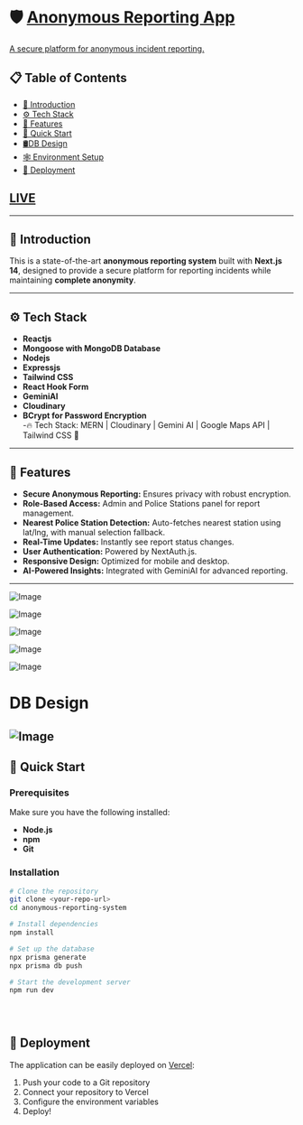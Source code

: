 

# 🛡️ [Anonymous Reporting App]([url](https:safetoreport.vercel.app))  

[A secure platform for anonymous incident reporting.]([url](https:safetoreport.vercel.app))
## 📋 Table of Contents  
- [🤖 Introduction](#-introduction)  
- [⚙️ Tech Stack](#-tech-stack)  
- [🔋 Features](#-features)  
- [🤸 Quick Start](#-quick-start)
- [🛢️DB Design](#db-design)
- [🕸️ Environment Setup](#-environment-setup)  
- [🚀 Deployment](#-deployment)

[LIVE](([url](https:safetoreport.vercel.app)))
---


---

## 🤖 Introduction  
This is a state-of-the-art **anonymous reporting system** built with **Next.js 14**, designed to provide a secure platform for reporting incidents while maintaining **complete anonymity**.

---

## ⚙️ Tech Stack  

- **Reactjs**  
- **Mongoose with MongoDB Database**  
- **Nodejs**
- **Expressjs**  
- **Tailwind CSS**  
- **React Hook Form**  
- **GeminiAI**
- **Cloudinary**
- **BCrypt for Password Encryption**  
-🔥 Tech Stack: MERN | Cloudinary | Gemini AI | Google Maps API | Tailwind CSS 🚀
---

## 🔋 Features  
- **Secure Anonymous Reporting:** Ensures privacy with robust encryption.  
- **Role-Based Access:** Admin and Police Stations panel for report management.
- **Nearest Police Station Detection:** Auto-fetches nearest station using lat/lng, with manual selection fallback.
- **Real-Time Updates:** Instantly see report status changes.  
- **User Authentication:** Powered by NextAuth.js.  
- **Responsive Design:** Optimized for mobile and desktop.  
- **AI-Powered Insights:** Integrated with GeminiAI for advanced reporting.  

---
![Image](https://github.com/user-attachments/assets/18fc51f2-e6b3-4457-9707-90afaf8c7515)

![Image](https://github.com/user-attachments/assets/832b618b-7313-4d11-b032-3650f75e4a0d)

![Image](https://github.com/user-attachments/assets/33e8ba23-bace-4b4b-bb30-342a43a066b0)

![Image](https://github.com/user-attachments/assets/0540fd65-c8e3-4819-9963-4eb36a4b4bc6)

![Image](https://github.com/user-attachments/assets/07a6ac89-bc58-4e81-9d61-dc4357c81806)

# DB Design
![Image](https://github.com/user-attachments/assets/eea273b0-9b7d-4471-95d4-e4c8d1730db1)
---
## 🤸 Quick Start  
### Prerequisites  
Make sure you have the following installed:  
- **Node.js**  
- **npm**  
- **Git**  

### Installation  
```bash
# Clone the repository
git clone <your-repo-url>
cd anonymous-reporting-system

# Install dependencies
npm install

# Set up the database
npx prisma generate
npx prisma db push

# Start the development server
npm run dev

 
 

```

## <a name="deployment">🚀 Deployment</a>

The application can be easily deployed on [Vercel](https://vercel.com):

1. Push your code to a Git repository
2. Connect your repository to Vercel
3. Configure the environment variables
4. Deploy!
